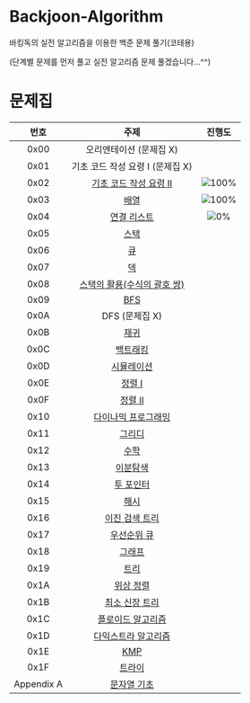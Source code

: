 # Backjoon-Algorithm
바킹독의 실전 알고리즘을 이용한 백준 문제 풀기(코테용)

(단계별 문제를 먼저 풀고 실전 알고리즘 문제 풀겠습니다...^^)

# 문제집
| 번호 | 주제 | 진행도 |
| :--: | :--: | :--: |
| 0x00 | 오리엔테이션 (문제집 X) | |
| 0x01 | 기초 코드 작성 요령 I (문제집 X) | |
| 0x02 | [기초 코드 작성 요령 II](Questions/0x02.md) | ![100%](https://progress-bar.dev/27/?scale=27&title=progress&width=500&color=babaca&suffix=/27) |
| 0x03 | [배열](Questions/0x03.md) | ![100%](https://progress-bar.dev/8/?scale=8&title=progress&width=500&color=babaca&suffix=/8) |
| 0x04 | [연결 리스트](Questions/0x04.md) | ![0%](https://progress-bar.dev/3/?scale=&3title=progress&width=500&color=babaca&suffix=/3) |
| 0x05 | [스택](Questions/0x05.md) 
| 0x06 | [큐](Questions/0x06.md) 
| 0x07 | [덱](Questions/0x07.md)
| 0x08 | [스택의 활용(수식의 괄호 쌍)](Questions/0x08.md)
| 0x09 | [BFS](Questions/0x09.md) 
| 0x0A | DFS (문제집 X) | |
| 0x0B | [재귀](Questions/0x0B.md) 
| 0x0C | [백트래킹](Questions/0x0C.md) 
| 0x0D | [시뮬레이션](Questions/0x0D.md) 
| 0x0E | [정렬 I](Questions/0x0E.md) 
| 0x0F | [정렬 II](Questions/0x0F.md) 
| 0x10 | [다이나믹 프로그래밍](Questions/0x10.md) 
| 0x11 | [그리디](Questions/0x11.md) 
| 0x12 | [수학](workbook/0x12.md) 
| 0x13 | [이분탐색](workbook/0x13.md) 
| 0x14 | [투 포인터](workbook/0x14.md) 
| 0x15 | [해시](workbook/0x15.md) 
| 0x16 | [이진 검색 트리](workbook/0x16.md)
| 0x17 | [우선순위 큐](workbook/0x17.md) 
| 0x18 | [그래프](workbook/0x18.md) 
| 0x19 | [트리](workbook/0x19.md) 
| 0x1A | [위상 정렬](workbook/0x1A.md) 
| 0x1B | [최소 신장 트리](workbook/0x1B.md) 
| 0x1C | [플로이드 알고리즘](workbook/0x1C.md) 
| 0x1D | [다익스트라 알고리즘](workbook/0x1D.md) 
| 0x1E | [KMP](workbook/0x1E.md) 
| 0x1F | [트라이](workbook/0x1F.md) 
| Appendix A | [문자열 기초](workbook/Appendix%20A.md) 


